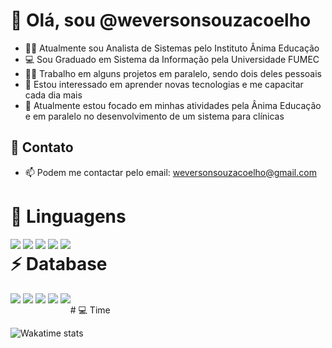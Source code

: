 # 👋 Olá, sou @weversonsouzacoelho

- 👨‍💻 Atualmente sou Analista de Sistemas pelo Instituto Ânima Educação
- 💻 Sou Graduado em Sistema da Informação pela Universidade FUMEC
- 🐱‍👤 Trabalho em alguns projetos em paralelo, sendo dois deles pessoais
- 👀 Estou interessado em aprender novas tecnologias e me capacitar cada dia mais
- 🌱 Atualmente estou focado em minhas atividades pela Ânima Educação e em paralelo no desenvolvimento de um sistema para clínicas

## 📱 Contato

- 📫 Podem me contactar pelo email: weversonsouzacoelho@gmail.com 

# 🚀 Linguagens

<div style="float:left">
<img src="https://img.shields.io/badge/HTML5-E34F26?style=for-the-badge&logo=html5&logoColor=white" />
<img src="https://img.shields.io/badge/CSS-239120?style=for-the-badge&logo=css3&logoColor=white" />
<img src="https://img.shields.io/badge/JavaScript-F7DF1E?style=for-the-badge&logo=javascript&logoColor=black" />
<img src="https://img.shields.io/badge/Java-ED8B00?style=for-the-badge&logo=java&logoColor=white" /> 
<img src="https://img.shields.io/badge/PHP-777BB4?style=for-the-badge&logo=php&logoColor=white" /> 
</div>

# ⚡ Database 

<div style="float:left">
<img src="https://img.shields.io/badge/MySQL-00000F?style=for-the-badge&logo=mysql&logoColor=white" /> 
<img src="https://img.shields.io/badge/MariaDB-003545?style=for-the-badge&logo=mariadb&logoColor=white" /> 
<img src="https://img.shields.io/badge/PostgreSQL-316192?style=for-the-badge&logo=postgresql&logoColor=white" />
<img src="https://img.shields.io/badge/Microsoft%20SQL%20Sever-CC2927?style=for-the-badge&logo=microsoft%20sql%20server&logoColor=white" />
<img src="https://img.shields.io/badge/Oracle-F80000?style=for-the-badge&logo=oracle&logoColor=black" />
</div>

<br>
# 💻  Time 

![Wakatime stats](https://github-readme-stats.vercel.app/api/wakatime?username=weversonsouzacoelho&theme=chartreuse-dark)
